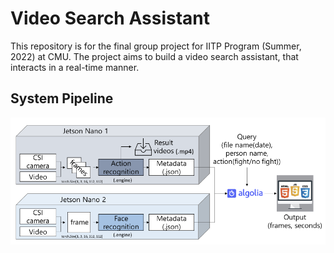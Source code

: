 # Video Search Assistant
This repository is for the final group project for IITP Program (Summer, 2022) at CMU. The project aims to build a video search assistant, that interacts in a real-time manner.


## System Pipeline
![system pipline](/image/overview.png)
